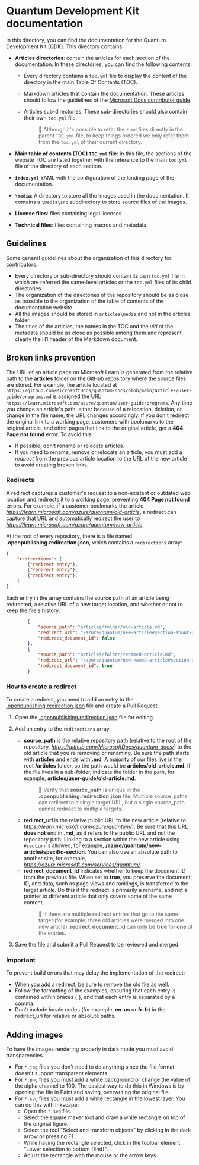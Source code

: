 # Quantum Development Kit documentation

In this directory, you can find the documentation for the Quantum
Development Kit (QDK). This directory contains:

- **Articles directories**: contain the articles for each section of
  the documentation. In these directories, you can find the following contents:
  
  - Every directory contains a `toc.yml` file to display the content of the directory
    in the main Table Of Contents (TOC).
  - Markdown articles that contain the documentation. These articles
    should follow the guidelines of the [Microsoft Docs contributor guide](xref:microsoft.quantum.contributing-qdk.overview).
  - Articles sub-directories. These
    sub-directories should also contain their own `toc.yml` file.

    > :pencil: Although it's possible to refer the `*.md` files directly in the parent `TOC.yml` file, to keep things ordered we only refer them from the `toc.yml` of their current directory.

- **Main table of contents (TOC) `TOC.yml` file**: in this file, the sections of
  the website TOC are listed together with the reference to the main `toc.yml`
  file of the directory of each section.
- **`index.yml`** YAML with the configuration of the landing page of the documentation.
- **`\media`**: A directory to store all the images used in the documentation. It
  contains a `\media\src` subdirectory to store source files of the images.
- **License files**: files containing legal licenses
- **Technical files**: files containing macros and metadata.

## Guidelines

Some general guidelines about the organization of this directory
for contributors:

- Every directory or sub-directory should contain its own `toc.yml` file in
  which are referred the same-level articles or the `toc.yml` files of its child directories.
- The organization of the directories of the repository should be as close as possible to the
  organization of the table of contents of the documentation website.
- All the images should be stored in `articles\media` and not in the articles
  folder.
- The titles of the articles, the names in the TOC and the *uid* of the metadata
  should be as close as possible among them and represent clearly the H1 header
  of the Markdown document.
  
## Broken links prevention

The URL of an article page on Microsoft Learn is generated from the relative path to the **articles** folder on the GitHub repository where the source files are stored. For example, the article located at `https://github.com/MicrosoftDocs/quantum-docs/blob/main/articles/user-guide/programs.md` is assigned the URL `https://learn.microsoft.com/azure/quantum/user-guide/programs`. Any time you change an article's path, either because of a relocation, deletion, or change in the file name, the URL changes accordingly. If you don't redirect the original link to a working page, customers with bookmarks to the original article, and other pages that link to the original article, get a **404 Page not found** error. To avoid this:

- If possible, don't rename or relocate articles.
- If you need to rename, remove or relocate an article, you must add a *redirect* from the previous article location to the URL of the new article to avoid creating  broken links.

### Redirects

A redirect captures a customer's request to a non-existent or outdated web location and redirects it to a working page, preventing **404 Page not found** errors. For example, if a customer bookmarks the article  *<https://learn.microsoft.com/azure/quantum/old-article>*, a redirect can capture that URL and automatically redirect the user to *<https://learn.microsoft.com/azure/quantum/new-article>*.

At the root of every repository, there is a file named **.openpublishing.redirection.json**, which contains a `redirections` array:

```json
{
    "redirections": [
        {"redirect entry"},
        {"redirect entry"},
        {"redirect entry"},
    ]
}
```

Each entry in the array contains the source path of an article being redirected, a relative URL of a new target location, and whether or not to keep the file's history.

```json
        {
            "source_path": "articles/folder/old-article.md",
            "redirect_url": "/azure/quantum/new-article#section-about-old-topic",
            "redirect_document_id": false
        },
        {
            "source_path": "articles/folder/renamed-article.md",
            "redirect_url": "/azure/quantum/new-named-article#section-about-old-topic",
            "redirect_document_id": true
        }
```

### How to create a redirect

To create a redirect, you need to add an entry to the [.openpublishing.redirection.json](https://github.com/MicrosoftDocs/quantum-docs/blob/main/.openpublishing.redirection.json) file and create a Pull Request.

1. Open the [.openpublishing.redirection.json](https://github.com/MicrosoftDocs/quantum-docs/blob/main/.openpublishing.redirection.json) file for editing.
2. Add an entry to the `redirections` array.

    - **source_path** is the relative repository path (relative to the root of the repository, *<https://github.com/MicrosoftDocs/quantum-docs/>*) to the old article that you're removing or renaming. Be sure the path starts with **articles** and ends with **.md**. A majority of our files live in the root **/articles** folder, so the path would be **articles/old-article.md**. If the file lives in a sub-folder, indicate the folder in the path, for example, **articles/user-guide/old-article.md**.
      > :pencil: Verify that **source_path** is unique in the **.openpublishing.redirection.json** file. Multiple source_paths can redirect to a single target URL, but a single source_path cannot redirect to multiple targets.
    - **redirect_url** is the relative public URL to the new article (relative to *<https://learn.microsoft.com/azure/quantum/>*). Be sure that this URL **does not** end in **.md**, as it refers to the public URL and not the repository path. Linking to a section within the new article using `#section` is allowed, for example, **/azure/quantum/new-article#specific-section**. You can also use an absolute path to another site, for example, *<https://azure.microsoft.com/services/quantum/>*.
    - **redirect_document_id** indicates whether to keep the document ID from the previous file. When set to **true**, you preserve the document ID, and data, such as page views and rankings, is transferred to the target article. Do this if the redirect is primarily a rename, and not a pointer to different article that only covers some of the same content.
      > :pencil: If there are multiple redirect entries that go to the same target (for example, three old articles were merged into one new article), **redirect_document_id** can only be **true** for **one** of the entries.

3. Save the file and submit a Pull Request to be reviewed and merged.

### Important

To prevent build errors that may delay the implementation of the redirect:

- When you add a redirect, be sure to remove the old file as well.
- Follow the formatting of the examples, ensuring that each entry is contained within braces { }, and that each entry is separated by a comma.
- Don't include locale codes (for example, **en-us** or **fr-fr**) in the redirect_url for relative or absolute paths.

## Adding images

To have the images rendering properly in dark mode you must avoid transparencies.

- For `*.jpg` files you don't need to do anything since the file format doesn't support transparent elements.
- For `*.png` files you must add a white background or change the value of the alpha channel to 100. The easiest way to do this in Windows is by opening the file in Paint and saving, overwriting the original file.
- For `*.svg` files you must add a white rectangle in the lowest layer. You can do this with Inkscape:
  - Open the `*.svg` file.
  - Select the square maker tool and draw a white rectangle on top of the original figure.
  - Select the tool "Select and transform objects" by clicking in the dark arrow or pressing F1.
  - While having the rectangle selected, click in the toolbar element "Lower selection to bottom (End)".
  - Adjust the rectangle with the mouse or the arrow keys.

